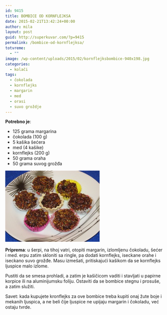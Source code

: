 ```yaml
---
id: 9415
title: BOMBICE OD KORNFLEJKSA
date: 2015-02-21T13:42:24+00:00
author: mila
layout: post
guid: http://superkuvar.com/?p=9415
permalink: /bombice-od-kornflejksa/
totvreme:
  - ""
image: /wp-content/uploads/2015/02/kornflejksbombice-940x198.jpg
categories:
  - kolači
tags:
  - čokolada
  - kornflejks
  - margarin
  - med
  - orasi
  - suvo groždje
---
```

**Potrebno je**:

  * 125 grama margarina
  * čokolada (100 g)
  * 5 kašika šećera
  * med (4 kašike)
  * kornflejks (200 g)
  * 50 grama oraha
  * 50 grama suvog grožđa

[<img class="alignnone size-medium wp-image-9416" src="/wp-content/uploads/2015/02/kornflejksbombice-300x225.jpg" alt="kornflejksbombice" width="300" height="225" />](/wp-content/uploads/2015/02/kornflejksbombice.jpg)

**Priprema**: u šerpi, na tihoj vatri, otopiti margarin, izlomljenu čokoladu, šećer i med.  erpu zatim skloniti sa ringle, pa dodati kornflejks, iseckane orahe i iseckano suvo grožđe. Masu izmešati, pritiskajući kašikom da se kornflejks ljuspice malo izlome.

Pustiti da se smesa prohladi, a zatim je kašičicom vaditi i stavljati u papirne korpice ili na aluminijumsku foliju. Ostaviti da se bombice stegnu i prosuše, a zatim služiti.

Savet: kada kupujete kronflejks za ove bombice treba kupiti onaj žute boje i mekanih ljuspica, a ne beli čije ljuspice ne upijaju margarin i čokoladu, već ostaju tvrde.